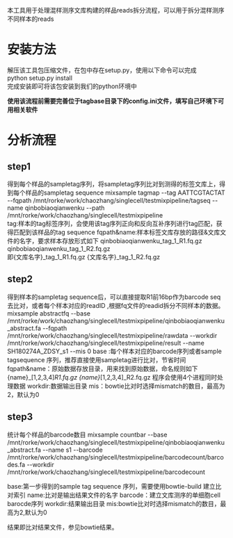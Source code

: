 本工具用于处理混样测序文库构建的样品reads拆分流程，可以用于拆分混样测序不同样本的reads

# 安装方法   
解压该工具包压缩文件，在包中存在setup.py，使用以下命令可以完成  
python  setup.py  install     
完成安装即可将该包安装到我们的python环境中

**使用该流程前需要完善位于tagbase目录下的config.ini文件，填写自己环境下可用相关软件**
# 分析流程
## step1   
得到每个样品的sampletag序列，将sampletag序列比对到测得的标签文库上，得到每个样品的sampletag sequence 
mixsample  tagmap  --tag AATTCGTACTAT   --fqpath /mnt/rorke/work/chaozhang/singlecell/testmixpipeline/tagseq   --name qinbobiaoqianwenku --path /mnt/rorke/work/chaozhang/singlecell/testmixpipeline  
tag:样本的tag标签序列，会使用该tag序列正向和反向互补序列进行tag匹配，获得匹配到该样品的tag sequence 
fqpath&name:样本标签文库存放的路径&文库文件的名字，要求样本存放形式如下
qinbobiaoqianwenku_tag_1_R1.fq.gz  
qinbobiaoqianwenku_tag_1_R2.fq.gz   
即{文库名字}_tag_1_R1.fq.gz   {文库名字}_tag_1_R2.fq.gz 

## step2   
得到样本的sampletag sequence后，可以直接提取R1前16bp作为barcode seq去比对，或者每个样本对应的readID ,根据fq文件的readid拆分不同样本的数据。
mixsample abstractfq --base /mnt/rorke/work/chaozhang/singlecell/testmixpipeline/qinbobiaoqianwenku_abstract.fa  --fqpath /mnt/rorke/work/chaozhang/singlecell/testmixpipeline/rawdata  --workdir /mnt/rorke/work/chaozhang/singlecell/testmixpipeline/result --name SH180274A_ZDSY_s1 --mis 0 
base :每个样本对应的barcode序列或者sample tagsequence 序列，推荐直接使用sampletag进行比对，节省时间
fqpath&name：原始数据存放目录，用来找到原始数据，命名规则如下
{name}_[1,2,3,4]_R1.fq.gz
{name}_[1,2,3,4]_R2.fq.gz
程序会使用4个进程同时处理数据
workdir:数据输出目录
mis：bowtie比对时选择mismatch的数目，最高为2，默认为0


## step3   
统计每个样品的barcode数目
mixsample countbar  --base /mnt/rorke/work/chaozhang/singlecell/testmixpipeline/qinbobiaoqianwenku_abstract.fa   --name s1   --barcode /mnt/rorke/work/chaozhang/singlecell/testmixpipeline/barcodecount/barcodes.fa  --workdir /mnt/rorke/work/chaozhang/singlecell/testmixpipeline/barcodecount

base:第一步得到的sample tag sequence 序列，需要使用bowtie-build 建立比对索引
name:比对是输出结果文件的名字
barcode：建立文库测序的单细胞cell barocde序列
workdir:结果输出目录
mis:bowtie比对时选择mismatch的数目，最高为2,默认为0


结果即比对结果文件，参见bowtie结果。
